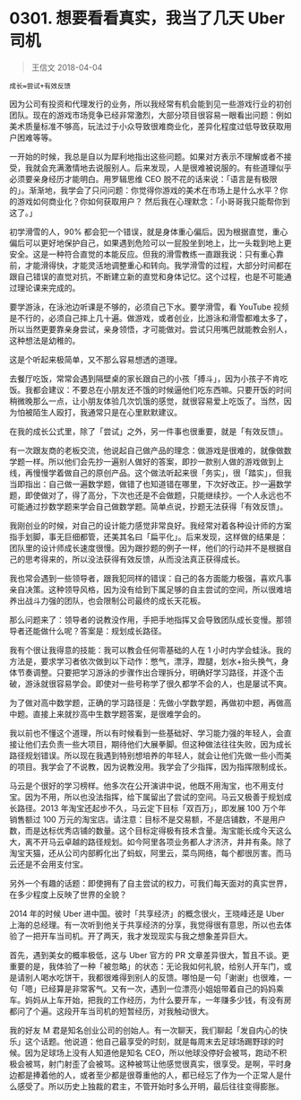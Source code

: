 # 0301. 想要看看真实，我当了几天 Uber 司机
> 王信文
2018-04-04

	成长=尝试+有效反馈

因为公司有投资和代理发行的业务，所以我经常有机会能到见一些游戏行业的初创团队。现在的游戏市场竞争已经非常激烈，大部分项目很容易一眼看出问题：例如美术质量标准不够高，玩法过于小众导致很难商业化，差异化程度过低导致获取用户困难等等。

一开始的时候，我总是自以为犀利地指出这些问题。如果对方表示不理解或者不接受，我就会充满激情地去说服别人。后来发现，人是很难被说服的。有些道理似乎必须要亲身经历才能明白。用罗辑思维 CEO 脱不花的话来说：「语言是有极限的」。渐渐地，我学会了只问问题：你觉得你游戏的美术在市场上是什么水平？你的游戏如何商业化？你如何获取用户？ 然后我在心理默念：「小哥哥我只能帮你到这了。」

初学滑雪的人，90% 都会犯一个错误，就是身体重心偏后。因为根据直觉，重心偏后可以更好地保护自己，如果遇到危险可以一屁股坐到地上，比一头栽到地上更安全。这是一种符合直觉的本能反应。但我的滑雪教练一直跟我说：只有重心靠前，才能滑得快，才能灵活地调整重心和转向。我学滑雪的过程，大部分时间都在跟自己错误的直觉对抗，不断建立新的直觉和身体记忆。这个过程，也是不可能通过理论课来完成的。

要学游泳，在泳池边听课是不够的，必须自己下水。要学滑雪，看 YouTube 视频是不行的，必须自己摔上几十遍。做游戏，或者创业，比游泳和滑雪都难太多了，所以当然更要靠亲身尝试，亲身领悟，才可能做对。尝试只用嘴巴就能教会别人，这种想法是幼稚的。

这是个听起来极简单，又不那么容易想透的道理。

去餐厅吃饭，常常会遇到隔壁桌的家长跟自己的小孩「搏斗」，因为小孩子不肯吃饭。我都会建议：不要总在小朋友还不饿的时候逼他们吃东西嘛。只要开饭的时间稍微晚那么一点，让小朋友体验几次饥饿的感觉，就很容易爱上吃饭了。当然，因为怕被陌生人殴打，我通常只是在心里默默建议。

在我的成长公式里，除了「尝试」之外，另一件事也很重要，就是「有效反馈」。

有一次跟友商的老板交流，他说起自己做产品的理念：做游戏是很难的，就像做数学题一样。所以他们会先抄一遍别人做好的答案，即抄一款别人做的游戏做到上线，再慢慢学着做自己的原创产品。这个做法听起来很「务实」，很「踏实」，但我当即指出：自己做一遍数学题，做错了也知道错在哪里，下次好改正。抄一遍数学题，即使做对了，得了高分，下次也还是不会做题，只能继续抄。一个人永远也不可能通过抄数学题来学会自己做数学题。简单点说，抄题无法获得「有效反馈」。

我刚创业的时候，对自己的设计能力感觉非常良好。我经常对着各种设计师的方案指手划脚，事无巨细都管，还美其名曰「扁平化」。后来发现，这样做的结果是：团队里的设计师成长速度很慢。因为跟抄题的例子一样，他们的行动并不是根据自己的思考得来的，所以没法获得有效反馈，从而没法真正获得成长。

我也常会遇到一些领导者，跟我犯同样的错误：自己的各方面能力极强，喜欢凡事亲自决策。这种领导风格，因为没有给到下属足够的自主尝试的空间，所以很难培养出战斗力强的团队，也会限制公司最终的成长天花板。

那么问题来了：领导者的说教没作用，手把手地指挥又会导致团队成长变慢。那领导者还能做什么呢？答案是：规划成长路径。

我有个很让我得意的技能：我可以教会任何零基础的人在 1 小时内学会蛙泳。我的方法是，要求学习者依次做到以下动作：憋气，漂浮，蹬腿，划水+抬头换气，身体节奏调整。只要把学习游泳的步骤作出合理拆分，明确好学习路径，并逐个击破，游泳就很容易学会。即使对一些号称学了很久都学不会的人，也是屡试不爽。

为了做对高中数学题，正确的学习路径是：先做小学数学题，再做初中题，再做高中题。直接上来就抄高中生数学题答案，是很难学会的。

我以前也不懂这个道理，所以有时候看到一些基础好、学习能力强的年轻人，会直接让他们去负责一些大项目，期待他们大展拳脚。但这种做法往往失败，因为成长路径规划错误。所以现在我遇到特别想培养的年轻人，就会让他们先做一些小而美的项目。我学会了不说教，因为说教没用。我学会了少指挥，因为指挥限制成长。

马云是个很好的学习榜样。他多次在公开演讲中说，他既不用淘宝，也不用支付宝。因为不用，所以也没法指挥，给下属留出了尝试的空间。马云又极善于规划成长路径。2013 年淘宝还起步不久，马云定下目标「双百万」，即发展 100 万个年销售额过 100 万元的淘宝店。请注意：目标不是交易额，不是店铺数，不是用户数，而是达标优秀店铺的数量。这个目标定得极有技术含量。淘宝能长成今天这么大，离不开马云卓越的路径规划。如今阿里各项业务都人才济济，井井有条。除了淘宝天猫，还从公司内部孵化出了蚂蚁，阿里云，菜鸟网络，每个都很厉害。而马云还是不会用支付宝。

另外一个有趣的话题：即使拥有了自主尝试的权力，可我们每天面对的真实世界，在多少程度上反映了世界的全貌？

2014 年的时候 Uber 进中国。彼时「共享经济」的概念很火，王晓峰还是 Uber 上海的总经理。有一次听到他关于共享经济的分享，我觉得很有意思，所以也去体验了一把开车当司机。开了两天，我才发现现实与我之想象差异巨大。

首先，遇到美女的概率极低，这与 Uber 官方的 PR 文章差异很大，暂且不谈。更重要的是，我体验了一种「被忽略」的状态：无论我如何礼貌，给别人开车门，或是请别人喝水吃饼干，我都很难得到别人的反馈。哪怕是一句「谢谢」也很难，一句「嗯」已经算是非常客气。又有一次，遇到一位漂亮小姐姐带着自己的妈妈乘车。妈妈从上车开始，把我的工作经历，为什么要开车，一年赚多少钱，有没有房都问了个遍。这段开车当司机的短暂经历，对我触动很大。

我的好友 M 君是知名创业公司的创始人。有一次聊天，我们聊起「发自内心的快乐」这个话题。他说道：他自己最享受的时刻，就是每周末去足球场踢野球的时候。因为足球场上没有人知道他是知名 CEO，所以他球没停好会被骂，跑动不积极会被骂，射门射歪了会被骂。这种被骂让他感觉很真实，很享受。是啊，平时身边都是捧着他的人，或者至少都是很尊重他的人，都已经忘了作为一个正常人是什么感受了。所以历史上独裁的君主，不管开始时多么开明，最后往往变得膨胀。

